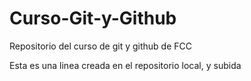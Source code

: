 # Curso-Git-y-Github
Repositorio del curso de git y github de FCC

Esta es una linea creada en el repositorio local, y subida